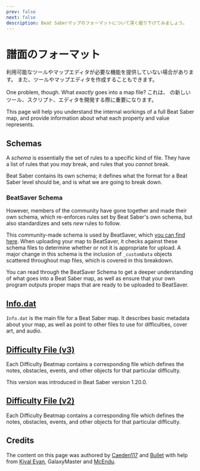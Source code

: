 ```yaml
---
prev: false
next: false
description: Beat Saberマップのフォーマットについて深く掘り下げてみましょう。
---
```


<!-- markdownlint-disable MD036 -->

# 譜面のフォーマット

利用可能なツールやマップエディタが必要な機能を提供していない場合があります。 また、ツールやマップエディタを作成することもできます。

One problem, though. What _exactly_ goes into a map file? これは、 の新しいツール、スクリプト、エディタを開発する際に重要になります。

This page will help you understand the internal workings of a full Beat Saber map, and provide information about what each property and value represents.

## Schemas

A _schema_ is essentially the set of rules to a specific kind of file. They have a list of rules that you _may_ break, and rules that you _cannot_ break.

Beat Saber contains its own schema; it defines what the format for a Beat Saber level should be, and is what we are going to break down.

### BeatSaver Schema

However, members of the community have gone together and made their own schema, which re-enforces rules set by Beat Saber's own schema, but also standardizes and sets _new_ rules to follow.

This community-made schema is used by BeatSaver, which [you can find here](https://github.com/luludotdev/beatmap-schemas). When uploading your map to BeatSaver, it checks against these schema files to determine whether or not it is appropriate for upload. A major change in this schema is the inclusion of `_customData` objects scattered throughout map files, which is covered in this breakdown.

You can read through the BeatSaver Schema to get a deeper understanding of what goes into a Beat Saber map, as well as ensure that your own program outputs proper maps that are ready to be uploaded to BeatSaver.

## [Info.dat](./infodat-format.md)

`Info.dat` is the main file for a Beat Saber map. It describes basic metadata about your map, as well as point to other files to use for difficulties, cover art, and audio.

## [Difficulty File (v3)](./difficulty-format-v3.md)

Each Difficulty Beatmap contains a corresponding file which defines the notes, obstacles, events, and other objects for that particular difficulty.

This version was introduced in Beat Saber version 1.20.0.

## [Difficulty File (v2)](./difficulty-format-v2.md)

Each Difficulty Beatmap contains a corresponding file which defines the notes, obstacles, events, and other objects for that particular difficulty.

## Credits

The content on this page was authored by [Caeden117](./mapping-credits.md#caeden117) and [Bullet](./mapping-credits.md#bullet) with help from [Kival Evan](./mapping-credits.md#kival-evan), GalaxyMaster and [McEndu](./mapping-credits.md#mcendu).
